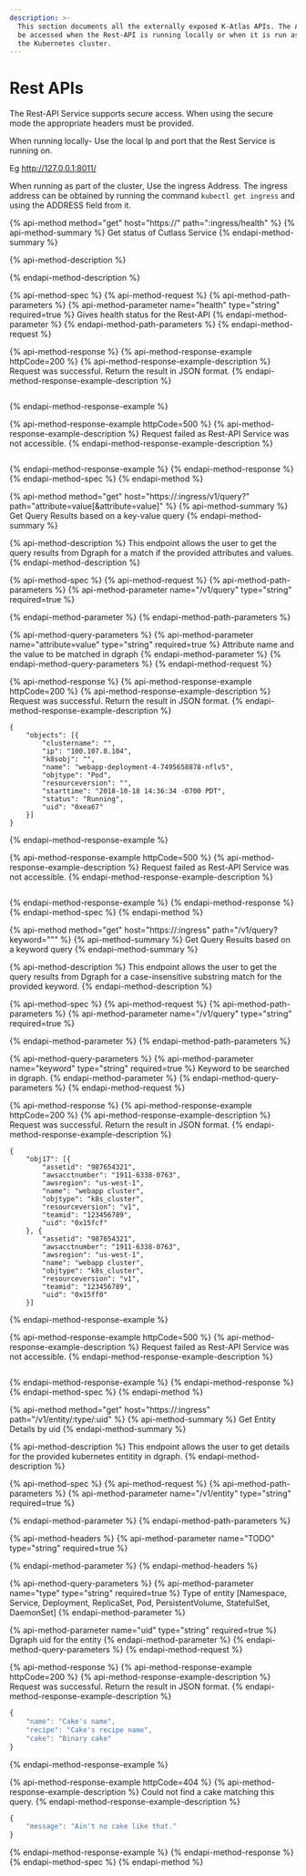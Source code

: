 ```yaml
---
description: >-
  This section documents all the externally exposed K-Atlas APIs. The APIs can
  be accessed when the Rest-API is running locally or when it is run as part of
  the Kubernetes cluster.
---
```


# Rest APIs

The Rest-API Service supports secure access. When using the secure mode the appropriate headers must be provided.

When running locally- Use the local Ip and port that the Rest Service is running on.

Eg http://127.0.0.1:8011/

When running as part of the cluster, Use the ingress Address. The ingress address can be obtained by  running the command `kubectl get ingress` and using the ADDRESS field from it. 

{% api-method method="get" host="https://" path=":ingress/health" %}
{% api-method-summary %}
Get status of Cutlass Service
{% endapi-method-summary %}

{% api-method-description %}

{% endapi-method-description %}

{% api-method-spec %}
{% api-method-request %}
{% api-method-path-parameters %}
{% api-method-parameter name="health" type="string" required=true %}
Gives health status for the Rest-API
{% endapi-method-parameter %}
{% endapi-method-path-parameters %}
{% endapi-method-request %}

{% api-method-response %}
{% api-method-response-example httpCode=200 %}
{% api-method-response-example-description %}
Request was successful. Return the result in JSON format.
{% endapi-method-response-example-description %}

```

```
{% endapi-method-response-example %}

{% api-method-response-example httpCode=500 %}
{% api-method-response-example-description %}
Request failed as Rest-API Service was not accessible.
{% endapi-method-response-example-description %}

```

```
{% endapi-method-response-example %}
{% endapi-method-response %}
{% endapi-method-spec %}
{% endapi-method %}

{% api-method method="get" host="https://:ingress/v1/query?" path="attribute=value\[&attribute=value\]" %}
{% api-method-summary %}
Get Query Results based on a key-value query
{% endapi-method-summary %}

{% api-method-description %}
This endpoint allows the user to get the query results from Dgraph for a match if the provided attributes and values.
{% endapi-method-description %}

{% api-method-spec %}
{% api-method-request %}
{% api-method-path-parameters %}
{% api-method-parameter name="/v1/query" type="string" required=true %}

{% endapi-method-parameter %}
{% endapi-method-path-parameters %}

{% api-method-query-parameters %}
{% api-method-parameter name="attribute=value" type="string" required=true %}
Attribute name and the value to be matched in dgraph
{% endapi-method-parameter %}
{% endapi-method-query-parameters %}
{% endapi-method-request %}

{% api-method-response %}
{% api-method-response-example httpCode=200 %}
{% api-method-response-example-description %}
Request was successful. Return the result in JSON format.
{% endapi-method-response-example-description %}

```
{
	"objects": [{
		"clustername": "",
		"ip": "100.107.8.104",
		"k8sobj": "",
		"name": "webapp-deployment-4-7495658878-nflv5",
		"objtype": "Pod",
		"resourceversion": "",
		"starttime": "2018-10-18 14:36:34 -0700 PDT",
		"status": "Running",
		"uid": "0xea67"
	}]
}
```
{% endapi-method-response-example %}

{% api-method-response-example httpCode=500 %}
{% api-method-response-example-description %}
Request failed as Rest-API Service was not accessible.
{% endapi-method-response-example-description %}

```

```
{% endapi-method-response-example %}
{% endapi-method-response %}
{% endapi-method-spec %}
{% endapi-method %}

{% api-method method="get" host="https://:ingress" path="/v1/query?keyword=\"\"" %}
{% api-method-summary %}
Get Query Results based on a keyword query
{% endapi-method-summary %}

{% api-method-description %}
This endpoint allows the user to get the query results from Dgraph for a case-insensitive substring match for the provided keyword.
{% endapi-method-description %}

{% api-method-spec %}
{% api-method-request %}
{% api-method-path-parameters %}
{% api-method-parameter name="/v1/query" type="string" required=true %}

{% endapi-method-parameter %}
{% endapi-method-path-parameters %}

{% api-method-query-parameters %}
{% api-method-parameter name="keyword" type="string" required=true %}
Keyword to be searched in dgraph.
{% endapi-method-parameter %}
{% endapi-method-query-parameters %}
{% endapi-method-request %}

{% api-method-response %}
{% api-method-response-example httpCode=200 %}
{% api-method-response-example-description %}
Request was successful. Return the result in JSON format.
{% endapi-method-response-example-description %}

```
{
	"obj17": [{
		"assetid": "987654321",
		"awsacctnumber": "1911-6338-0763",
		"awsregion": "us-west-1",
		"name": "webapp cluster",
		"objtype": "k8s_cluster",
		"resourceversion": "v1",
		"teamid": "123456789",
		"uid": "0x15fcf"
	}, {
		"assetid": "987654321",
		"awsacctnumber": "1911-6338-0763",
		"awsregion": "us-west-1",
		"name": "webapp cluster",
		"objtype": "k8s_cluster",
		"resourceversion": "v1",
		"teamid": "123456789",
		"uid": "0x15ff0"
	}]
```
{% endapi-method-response-example %}

{% api-method-response-example httpCode=500 %}
{% api-method-response-example-description %}
Request failed as Rest-API Service was not accessible.
{% endapi-method-response-example-description %}

```

```
{% endapi-method-response-example %}
{% endapi-method-response %}
{% endapi-method-spec %}
{% endapi-method %}

{% api-method method="get" host="https://:ingress" path="/v1/entity/:type/:uid" %}
{% api-method-summary %}
Get Entity Details by uid
{% endapi-method-summary %}

{% api-method-description %}
This endpoint allows the user to get details for the provided kubernetes entitity in dgraph.
{% endapi-method-description %}

{% api-method-spec %}
{% api-method-request %}
{% api-method-path-parameters %}
{% api-method-parameter name="/v1/entity" type="string" required=true %}

{% endapi-method-parameter %}
{% endapi-method-path-parameters %}

{% api-method-headers %}
{% api-method-parameter name="TODO" type="string" required=true %}

{% endapi-method-parameter %}
{% endapi-method-headers %}

{% api-method-query-parameters %}
{% api-method-parameter name="type" type="string" required=true %}
Type of entity \[Namespace, Service, Deployment, ReplicaSet, Pod, PersistentVolume, StatefulSet, DaemonSet\]
{% endapi-method-parameter %}

{% api-method-parameter name="uid" type="string" required=true %}
Dgraph uid for the entity
{% endapi-method-parameter %}
{% endapi-method-query-parameters %}
{% endapi-method-request %}

{% api-method-response %}
{% api-method-response-example httpCode=200 %}
{% api-method-response-example-description %}
Request was successful. Return the result in JSON format.
{% endapi-method-response-example-description %}

```javascript
{
    "name": "Cake's name",
    "recipe": "Cake's recipe name",
    "cake": "Binary cake"
}
```
{% endapi-method-response-example %}

{% api-method-response-example httpCode=404 %}
{% api-method-response-example-description %}
Could not find a cake matching this query.
{% endapi-method-response-example-description %}

```javascript
{
    "message": "Ain't no cake like that."
}
```
{% endapi-method-response-example %}
{% endapi-method-response %}
{% endapi-method-spec %}
{% endapi-method %}



